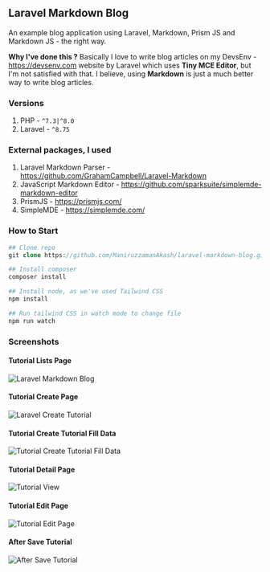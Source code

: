
## Laravel Markdown Blog
An example blog application using Laravel, Markdown, Prism JS and Markdown JS - the right way.


**Why I've done this ?**
Basically I love to write blog articles on my DevsEnv - https://devsenv.com website by Laravel which uses **Tiny MCE Editor**, but I'm not satisfied with that. I believe, using **Markdown** is just a much better way to write blog articles.

### Versions
1. PHP - `^7.3|^8.0`
2. Laravel - `^8.75`

### External packages, I used
1. Laravel Markdown Parser - https://github.com/GrahamCampbell/Laravel-Markdown
1. JavaScript Markdown Editor - https://github.com/sparksuite/simplemde-markdown-editor
1. PrismJS - https://prismjs.com/
1. SimpleMDE - https://simplemde.com/

### How to Start
```php
## Clone repo
git clone https://github.com/ManiruzzamanAkash/laravel-markdown-blog.git

## Install composer
composer install

## Install node, as we've used Tailwind CSS
npm install

## Run tailwind CSS in watch mode to change file
npm run watch
```

### Screenshots

#### Tutorial Lists Page
![Laravel Markdown Blog](https://i.ibb.co/LkQxdX1/01-Tutorial-Lists.png)

#### Tutorial Create Page
![Laravel Create Tutorial](https://i.ibb.co/xswbMf1/02-Create-Tutorial.png)

#### Tutorial Create Tutorial Fill Data
![Tutorial Create Tutorial Fill Data](https://i.ibb.co/P5jtLPP/03-Create-Tutorial-Fill-data.png)

#### Tutorial Detail Page
![Tutorial View](https://i.ibb.co/TLfnWkT/04-View-Tutorial-after-Save.png)

#### Tutorial Edit Page
![Tutorial Edit Page](https://i.ibb.co/YLv0Dmx/05-Edit-Tutorial.png)

#### After Save Tutorial
![After Save Tutorial](https://i.ibb.co/XpzQR89/06-After-Save-Tutorial.png)
